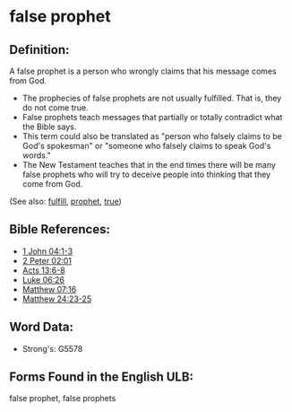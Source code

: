 # false prophet

## Definition:

A false prophet is a person who wrongly claims that his message comes from God.

* The prophecies of false prophets are not usually fulfilled. That is, they do not come true.
* False prophets teach messages that partially or totally contradict what the Bible says.
* This term could also be translated as "person who falsely claims to be God's spokesman" or "someone who falsely claims to speak God's words."
* The New Testament teaches that in the end times there will be many false prophets who will try to deceive people into thinking that they come from God.

(See also: [fulfill](../kt/fulfill.md), [prophet](../kt/prophet.md), [true](../kt/true.md))

## Bible References:

* [1 John 04:1-3](rc://en/tn/help/1jn/04/01)
* [2 Peter 02:01](rc://en/tn/help/2pe/02/01)
* [Acts 13:6-8](rc://en/tn/help/act/13/06)
* [Luke 06:26](rc://en/tn/help/luk/06/26)
* [Matthew 07:16](rc://en/tn/help/mat/07/16)
* [Matthew 24:23-25](rc://en/tn/help/mat/24/23)

## Word Data:

* Strong's: G5578

## Forms Found in the English ULB:

false prophet, false prophets


